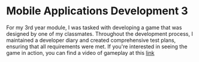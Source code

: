 # Mobile Applications Development 3

For my 3rd year module, I was tasked with developing a game that was designed by one of my classmates. Throughout the development process, I maintained a developer diary and created comprehensive test plans, ensuring that all requirements were met. If you're interested in seeing the game in action, you can find a video of gameplay at this <a href="https://www.youtube.com/watch?v=dOFVCX9QWW0" target="_blank">link</a>

